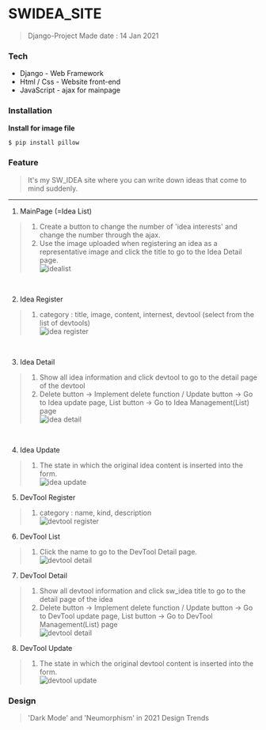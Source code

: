 # SWIDEA_SITE
> Django-Project
> Made date : 14 Jan 2021

### Tech
* Django - Web Framework
* Html / Css - Website front-end
* JavaScript - ajax for mainpage

### Installation
__Install for image file__

```sh
$ pip install pillow
```

### Feature
> It's my SW_IDEA site where you can write down ideas that come to mind suddenly.
<hr/>

1) MainPage (=Idea List)

> 1) Create a button to change the number of 'idea interests' and change the number through the ajax.<br/>
> 2) Use the image uploaded when registering an idea as a representative image and click the title to go to the Idea Detail page. <br/>
> ![idealist](https://user-images.githubusercontent.com/65646971/104522585-c1401f00-5641-11eb-935b-8fabf4f9cc69.JPG)

<br/>

2) Idea Register

> 1) category : title, image, content, internest, devtool (select from the list of devtools)<br/>
> ![idea register](https://user-images.githubusercontent.com/65646971/104524044-272ca680-5642-11eb-9fb0-12cca97d3c6f.JPG)

<br/>

3) Idea Detail

> 1) Show all idea information and click devtool to go to the detail page of the devtool<br/>
> 2) Delete button -> Implement delete function / Update button -> Go to Idea update page, List button -> Go to Idea Management(List) page <br/>
> ![idea detail](https://user-images.githubusercontent.com/65646971/104525009-a4581b80-5642-11eb-9346-49cd54b0c66b.JPG)

<br/>

4) Idea Update

> 1) The state in which the original idea content is inserted into the form.<br/>
> ![idea update](https://user-images.githubusercontent.com/65646971/104525110-d5385080-5642-11eb-9f31-bc5a85a591fe.JPG)

5) DevTool Register

> 1) category : name, kind, description<br/>
> ![devtool register](https://user-images.githubusercontent.com/65646971/104525194-fc8f1d80-5642-11eb-960a-41363408ca0c.JPG)

6) DevTool List

> 1) Click the name to go to the DevTool Detail page. <br/>
> ![devtool detail](https://user-images.githubusercontent.com/65646971/104525316-3b24d800-5643-11eb-8b01-9956f0e17ce9.JPG)

7) DevTool Detail

> 1) Show all devtool information and click sw_idea title to go to the detail page of the idea<br/>
> 2) Delete button -> Implement delete function / Update button -> Go to DevTool update page, List button -> Go to DevTool Management(List) page <br/>
> ![devtool detail](https://user-images.githubusercontent.com/65646971/104525517-b1c1d580-5643-11eb-8308-a20fa8e0a631.JPG)

8) DevTool Update

> 1) The state in which the original devtool content is inserted into the form.<br/>
> ![devtool update](https://user-images.githubusercontent.com/65646971/104525435-7e7f4680-5643-11eb-8e55-d4db3dd39cf1.JPG)


### Design
> 'Dark Mode' and 'Neumorphism' in 2021 Design Trends





